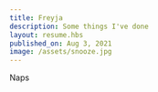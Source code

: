 ```yaml
---
title: Freyja
description: Some things I've done
layout: resume.hbs
published_on: Aug 3, 2021
image: /assets/snooze.jpg
---
```


Naps

